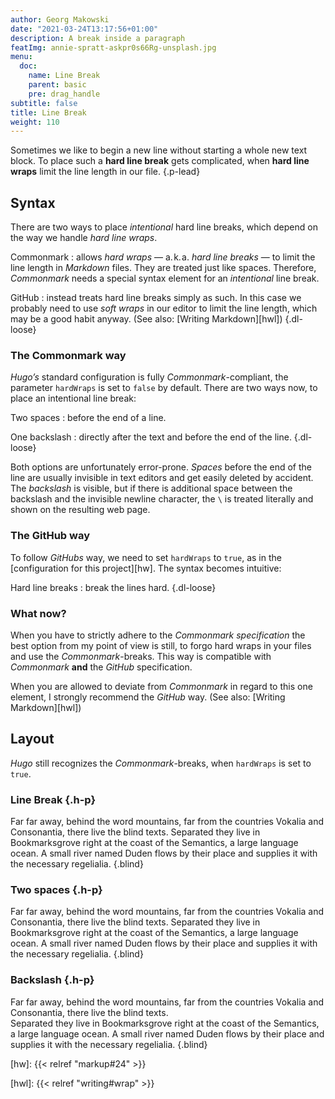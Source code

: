 ```yaml
---
author: Georg Makowski
date: "2021-03-24T13:17:56+01:00"
description: A break inside a paragraph
featImg: annie-spratt-askpr0s66Rg-unsplash.jpg
menu:
  doc:
    name: Line Break
    parent: basic
    pre: drag_handle
subtitle: false
title: Line Break
weight: 110
---
```


Sometimes we like to begin a new line without starting a whole new text block. To place such a **hard line break** gets complicated, when **hard line wraps** limit the line length in our file.
{.p-lead} <!--more-->

## Syntax

There are two ways to place _intentional_ hard line breaks, which depend on the way we handle _hard line wraps_.

Commonmark
: allows _hard wraps_ — a.&hairsp;k.&hairsp;a. _hard line breaks_ — to limit the line length in _Markdown_ files. They are treated just like spaces. Therefore, _Commonmark_ needs a special syntax element for an _intentional_ line break.

GitHub
: instead treats hard line breaks simply as such. In this case we probably need to use _soft wraps_ in our editor to limit the line length, which may be a good habit anyway. (See also: [Writing Markdown][hwl])
{.dl-loose}

### The Commonmark way

_Hugo’s_ standard configuration is fully _Commonmark_-compliant, the parameter `hardWraps` is set to `false` by default. There are two ways now, to place an intentional line break:

Two spaces
: before the end of a line.

One backslash
: directly after the text and before the end of the line.
{.dl-loose}

Both options are unfortunately error-prone. _Spaces_ before the end of the line are usually invisible in text editors and get easily deleted by accident. The _backslash_ is visible, but if there is additional space between the backslash and the invisible newline character, the `\` is treated literally and shown on the resulting web page.

### The GitHub way

To follow _GitHubs_ way, we need to set `hardWraps` to `true`, as in the [configuration for this project][hw]. The syntax becomes intuitive:

Hard line breaks
: break the lines hard.
{.dl-loose}

### What now?

When you have to strictly adhere to the _Commonmark specification_ the best option from my point of view is still, to forgo hard wraps in your files and use the _Commonmark_-breaks. This way is compatible with _Commonmark_ **and** the _GitHub_ specification.

When you are allowed to deviate from _Commonmark_ in regard to this one element, I strongly recommend the _GitHub_ way. (See also: [Writing Markdown][hwl])

## Layout

_Hugo_ still recognizes the _Commonmark_-breaks, when `hardWraps` is set to `true`.

### Line Break {.h-p}

Far far away, behind the word mountains, far from the countries Vokalia and Consonantia, there live the blind texts.
Separated they live in Bookmarksgrove right at the coast of the Semantics, a large language ocean. A small river named Duden flows by their place and supplies it with the necessary regelialia.
{.blind}

### Two spaces {.h-p}
Far far away, behind the word mountains, far from the countries Vokalia and Consonantia, there live the blind texts.
Separated they live in Bookmarksgrove right at the coast of the Semantics, a large language ocean. A small river named Duden flows by their place and supplies it with the necessary regelialia.
{.blind}

### Backslash {.h-p}
Far far away, behind the word mountains, far from the countries Vokalia and Consonantia, there live the blind texts.\
Separated they live in Bookmarksgrove right at the coast of the Semantics, a large language ocean. A small river named Duden flows by their place and supplies it with the necessary regelialia.
{.blind}

[hw]: {{< relref "markup#24" >}}

[hwl]: {{< relref "writing#wrap" >}}
